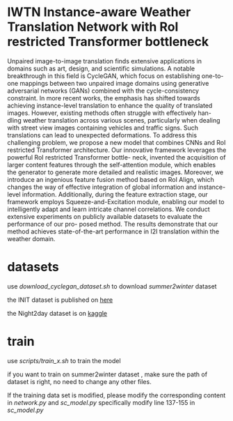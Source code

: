 # IWTN Instance-aware Weather Translation Network with RoI restricted Transformer bottleneck  
Unpaired image-to-image translation finds extensive applications in domains such
as art, design, and scientific simulations. A notable breakthrough in this field
is CycleGAN, which focus on establishing one-to-one mappings between two
unpaired image domains using generative adversarial networks (GANs) combined
with the cycle-consistency constraint. In more recent works, the emphasis has
shifted towards achieving instance-level translation to enhance the quality of
translated images. However, existing methods often struggle with effectively han-
dling weather translation across various scenes, particularly when dealing with
street view images containing vehicles and traffic signs. Such translations can lead
to unexpected deformations. To address this challenging problem, we propose a
new model that combines CNNs and RoI restricted Transformer architecture. Our
innovative framework leverages the powerful RoI restricted Transformer bottle-
neck, invented the acquisition of larger content features through the self-attention
module, which enables the generator to generate more detailed and realistic
images. Moreover, we introduce an ingenious feature fusion method based on
RoI Align, which changes the way of effective integration of global information
and instance-level information. Additionally, during the feature extraction stage,
our framework employs Squeeze-and-Excitation module, enabling our model to
intelligently adapt and learn intricate channel correlations. We conduct extensive
experiments on publicly available datasets to evaluate the performance of our pro-
posed method. The results demonstrate that our method achieves state-of-the-art
performance in I2I translation within the weather domain.  

# datasets
use *download_cyclegan_dataset.sh* to download *summer2winter* dataset  

the INIT dataset is published on [here](https://zhiqiangshen.com/projects/INIT/index.html)  

the Night2day dataset is on [kaggle](https://www.kaggle.com/datasets/raman77768/day-time-and-night-time-road-images)  

# train
use *scripts/train_x.sh* to train the model  

if you want to train on summer2winter dataset , make sure the path of dataset is right, no need to change any other files.  

  
If the training data set is modified, please modify the corresponding content in *network.py* and *sc_model.py*
specifically modify line 137-155 in *sc_model.py*


